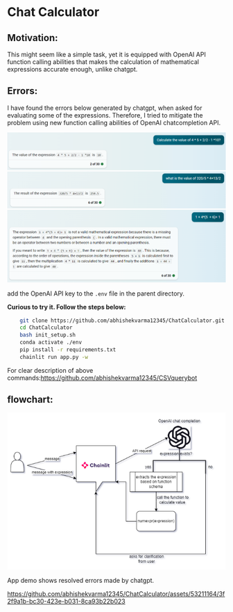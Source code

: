 # Chat Calculator

## Motivation:
This might seem like a simple task, yet it is equipped with OpenAI API function calling abilities that makes the calculation of mathematical expressions accurate enough, unlike chatgpt.

## Errors:
I have found the errors below generated by chatgpt, when asked for evaluating some of the expressions. Therefore, I tried to mitigate the problem using new function calling abilities of OpenAI chatcompletion API.

![Error1](assets/exp_eval_chatgpt.PNG)
![Error2](assets/another_exp.PNG)
![Error3](assets/mistake.PNG)

add the OpenAI API key to the `.env` file in the parent directory.

**Curious to try it. Follow the steps below:**
```bash
    git clone https://github.com/abhishekvarma12345/ChatCalculator.git
    cd ChatCalculator
    bash init_setup.sh
    conda activate ./env
    pip install -r requirements.txt
    chainlit run app.py -w
```

For clear description of above commands:https://github.com/abhishekvarma12345/CSVquerybot

## flowchart:
![flowchart](assets/flow.drawio.png)

App demo shows resolved errors made by chatgpt.

https://github.com/abhishekvarma12345/ChatCalculator/assets/53211164/3f2f9a1b-bc30-423e-b031-8ca93b22b023



